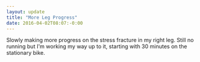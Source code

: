 ```yaml
---
layout: update
title: "More Leg Progress"
date: 2016-04-02T08:07:-0:00
---
```


Slowly making more progress on the stress fracture in my right leg. Still no running but I'm working my way up to it, starting with 30 minutes on the stationary bike.
